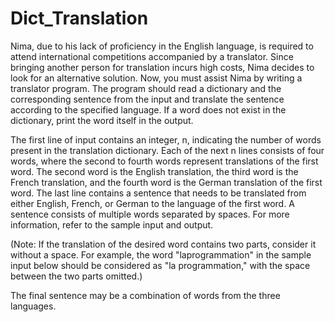 # Dict_Translation

Nima, due to his lack of proficiency in the English language, is required to attend international competitions accompanied by a translator. Since bringing another person for translation incurs high costs, Nima decides to look for an alternative solution. Now, you must assist Nima by writing a translator program. The program should read a dictionary and the corresponding sentence from the input and translate the sentence according to the specified language. If a word does not exist in the dictionary, print the word itself in the output.

The first line of input contains an integer, n, indicating the number of words present in the translation dictionary. Each of the next n lines consists of four words, where the second to fourth words represent translations of the first word. The second word is the English translation, the third word is the French translation, and the fourth word is the German translation of the first word. The last line contains a sentence that needs to be translated from either English, French, or German to the language of the first word. A sentence consists of multiple words separated by spaces. For more information, refer to the sample input and output.

(Note: If the translation of the desired word contains two parts, consider it without a space. For example, the word "laprogrammation" in the sample input below should be considered as "la programmation," with the space between the two parts omitted.)

The final sentence may be a combination of words from the three languages.
